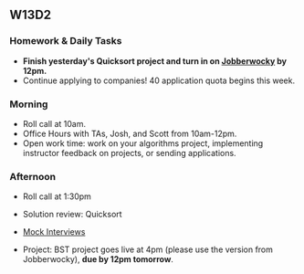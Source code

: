 ## W13D2

### Homework & Daily Tasks

* **Finish yesterday's Quicksort project and turn in on [Jobberwocky][Jobberwocky] by 12pm.**
* Continue applying to companies!  40 application quota begins this week.

### Morning

* Roll call at 10am.
* Office Hours with TAs, Josh, and Scott from 10am-12pm.
* Open work time: work on your algorithms project, implementing instructor feedback on projects, or sending applications.

### Afternoon

* Roll call at 1:30pm
* Solution review: Quicksort
* [Mock Interviews][pair-boarding-index]

* Project: BST project goes live at 4pm (please use the version from Jobberwocky), **due by 12pm tomorrow**.

<!-- LINKS -->

<!-- Internal Resources -->
[Jobberwocky]: http://progress.appacademy.io/jobberwocky
[calendar]: https://calendar.google.com/calendar/embed?src=appacademy.io_r61pl5c3vl1vatl28hquvhtf4o%40group.calendar.google.com&ctz=America/Los_Angeles

<!-- Technical Interview Resources -->

[pair-boarding-index]: ../technical-skills/whiteboarding/index.md#d11

<!-- Algorithms Readings & Projects -->
[bst]: https://github.com/appacademy/job-search-curriculum/tree/master/SF/algorithms/w12d3/project5

